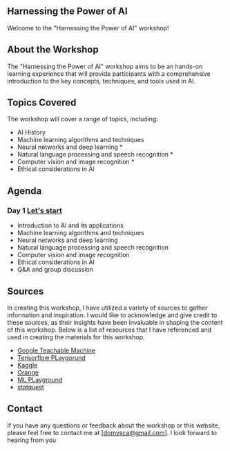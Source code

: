 ## Harnessing the Power of AI

Welcome to the "Harnessing the Power of AI" workshop!

## About the Workshop

The "Harnessing the Power of AI" workshop aims to be an hands-on learning experience that will provide participants with a comprehensive introduction to the key concepts, techniques, and tools used in AI.

## Topics Covered

The workshop will cover a range of topics, including:

- AI History
- Machine learning algorithms and techniques
- Neural networks and deep learning *
- Natural language processing and speech recognition *
- Computer vision and image recognition *
- Ethical considerations in AI

## Agenda
### Day 1 [Let's start](neural_networks.md)

- Introduction to AI and its applications
- Machine learning algorithms and techniques
- Neural networks and deep learning
- Natural language processing and speech recognition
- Computer vision and image recognition
- Ethical considerations in AI
- Q&A and group discussion


## Sources

In creating this workshop, I have utilized a variety of sources to gather information and inspiration. I would like to acknowledge and give credit to these sources, as their insights have been invaluable in shaping the content of this workshop. Below is a list of resources that I have referenced and used in creating the materials for this workshop.

- [Google Teachable Machine](https://teachablemachine.withgoogle.com/)
- [Tensorflow PLaygorund](https://playground.tensorflow.org/)
- [Kaggle](https://www.kaggle.com/)
- [Orange](https://orangedatamining.com/)
- [ML PLayground](https://ml-playground.com/)
- [statquest](https://www.youtube.com/@statquest)

## Contact

If you have any questions or feedback about the workshop or this website, please feel free to contact me at [domvsca@gmail.com]. I look forward to hearing from you